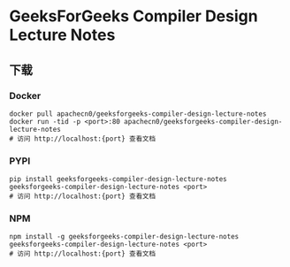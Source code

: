 # GeeksForGeeks Compiler Design Lecture Notes

## 下载

### Docker

```
docker pull apachecn0/geeksforgeeks-compiler-design-lecture-notes
docker run -tid -p <port>:80 apachecn0/geeksforgeeks-compiler-design-lecture-notes
# 访问 http://localhost:{port} 查看文档
```

### PYPI

```
pip install geeksforgeeks-compiler-design-lecture-notes
geeksforgeeks-compiler-design-lecture-notes <port>
# 访问 http://localhost:{port} 查看文档
```

### NPM

```
npm install -g geeksforgeeks-compiler-design-lecture-notes
geeksforgeeks-compiler-design-lecture-notes <port>
# 访问 http://localhost:{port} 查看文档
```